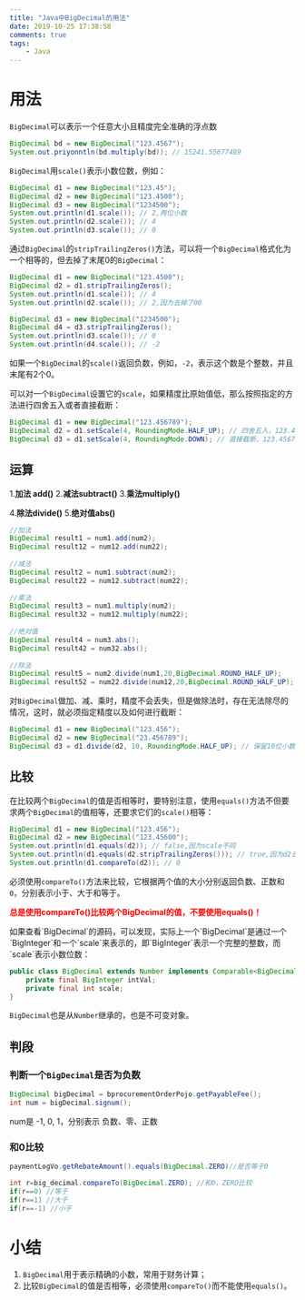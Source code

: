```yaml
---
title: "Java中BigDecimal的用法"
date: 2019-10-25 17:38:58
comments: true
tags:
	- Java
---
```


# 用法

 `BigDecimal`可以表示一个任意大小且精度完全准确的浮点数 

```java
BigDecimal bd = new BigDecimal("123.4567");
System.out.priyonntln(bd.multiply(bd)); // 15241.55677489
```

 `BigDecimal`用`scale()`表示小数位数，例如： 

```java
BigDecimal d1 = new BigDecimal("123.45");
BigDecimal d2 = new BigDecimal("123.4500");
BigDecimal d3 = new BigDecimal("1234500");
System.out.println(d1.scale()); // 2,两位小数
System.out.println(d2.scale()); // 4
System.out.println(d3.scale()); // 0
```

 <!-- more -->

通过`BigDecimal`的`stripTrailingZeros()`方法，可以将一个`BigDecimal`格式化为一个相等的，但去掉了末尾0的`BigDecimal`： 

```java
BigDecimal d1 = new BigDecimal("123.4500");
BigDecimal d2 = d1.stripTrailingZeros();
System.out.println(d1.scale()); // 4
System.out.println(d2.scale()); // 2,因为去掉了00

BigDecimal d3 = new BigDecimal("1234500");
BigDecimal d4 = d3.stripTrailingZeros();
System.out.println(d3.scale()); // 0
System.out.println(d4.scale()); // -2
```

 如果一个`BigDecimal`的`scale()`返回负数，例如，`-2`，表示这个数是个整数，并且末尾有2个0。 

 可以对一个`BigDecimal`设置它的`scale`，如果精度比原始值低，那么按照指定的方法进行四舍五入或者直接截断： 

```java
BigDecimal d1 = new BigDecimal("123.456789");
BigDecimal d2 = d1.setScale(4, RoundingMode.HALF_UP); // 四舍五入，123.4568
BigDecimal d3 = d1.setScale(4, RoundingMode.DOWN); // 直接截断，123.4567
```

## 运算

1.**加法 add()** 			2.**减法subtract()**  			3.**乘法multiply()**  

4.**除法divide()**  		5.**绝对值abs()**

```java
//加法
BigDecimal result1 = num1.add(num2);
BigDecimal result12 = num12.add(num22);
 
//减法
BigDecimal result2 = num1.subtract(num2);
BigDecimal result22 = num12.subtract(num22);
 
//乘法
BigDecimal result3 = num1.multiply(num2);
BigDecimal result32 = num12.multiply(num22);
 
//绝对值
BigDecimal result4 = num3.abs();
BigDecimal result42 = num32.abs();
 
//除法
BigDecimal result5 = num2.divide(num1,20,BigDecimal.ROUND_HALF_UP);
BigDecimal result52 = num22.divide(num12,20,BigDecimal.ROUND_HALF_UP);
```

 对`BigDecimal`做加、减、乘时，精度不会丢失，但是做除法时，存在无法除尽的情况，这时，就必须指定精度以及如何进行截断： 

```java
BigDecimal d1 = new BigDecimal("123.456");
BigDecimal d2 = new BigDecimal("23.456789");
BigDecimal d3 = d1.divide(d2, 10, RoundingMode.HALF_UP); // 保留10位小数并四舍五入
```

 ## 比较

在比较两个`BigDecimal`的值是否相等时，要特别注意，使用`equals()`方法不但要求两个`BigDecimal`的值相等，还要求它们的`scale()`相等： 

```java
BigDecimal d1 = new BigDecimal("123.456");
BigDecimal d2 = new BigDecimal("123.45600");
System.out.println(d1.equals(d2)); // false,因为scale不同
System.out.println(d1.equals(d2.stripTrailingZeros())); // true,因为d2去除尾部0后scale变为2
System.out.println(d1.compareTo(d2)); // 0
```

 必须使用`compareTo()`方法来比较，它根据两个值的大小分别返回负数、正数和`0`，分别表示小于、大于和等于。 

 <p style="color:red;font-weight:bold;"> 总是使用compareTo()比较两个BigDecimal的值，不要使用equals()！ </p>
 如果查看`BigDecimal`的源码，可以发现，实际上一个`BigDecimal`是通过一个`BigInteger`和一个`scale`来表示的，即`BigInteger`表示一个完整的整数，而`scale`表示小数位数： 

```java
public class BigDecimal extends Number implements Comparable<BigDecimal> {
    private final BigInteger intVal;
    private final int scale;
}
```

 `BigDecimal`也是从`Number`继承的，也是不可变对象。 

## 判段

### 判断一个`BigDecimal`是否为负数

```java
BigDecimal bigDecimal = bprocurementOrderPojo.getPayableFee();
int num = bigDecimal.signum();
```

 num是 -1, 0, 1，分别表示 负数、零、正数 

### 和0比较

```java
paymentLogVo.getRebateAmount().equals(BigDecimal.ZERO)//是否等于0
```

```java
int r=big_decimal.compareTo(BigDecimal.ZERO); //和0，ZERO比较
if(r==0) //等于
if(r==1) //大于
if(r==-1) //小于
```

# 小结

1.  `BigDecimal`用于表示精确的小数，常用于财务计算； 
2.  比较`BigDecimal`的值是否相等，必须使用`compareTo()`而不能使用`equals()`。 